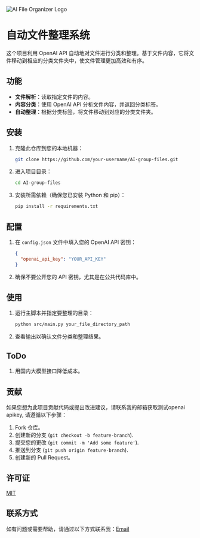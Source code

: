 ![AI File Organizer Logo](https://libinpg.github.io/logo.png)

# 自动文件整理系统

这个项目利用 OpenAI API 自动地对文件进行分类和整理。基于文件内容，它将文件移动到相应的分类文件夹中，使文件管理更加高效和有序。

## 功能

- **文件解析**：读取指定文件的内容。
- **内容分类**：使用 OpenAI API 分析文件内容，并返回分类标签。
- **自动整理**：根据分类标签，将文件移动到对应的分类文件夹。

## 安装

1. 克隆此仓库到您的本地机器：
   ```bash
   git clone https://github.com/your-username/AI-group-files.git

2. 进入项目目录：
   ```bash
   cd AI-group-files
   ```
3. 安装所需依赖（确保您已安装 Python 和 pip）：
   ```bash
   pip install -r requirements.txt
   ```

## 配置

1. 在 `config.json` 文件中填入您的 OpenAI API 密钥：
   ```json
   {
     "openai_api_key": "YOUR_API_KEY"
   }
   ```
2. 确保不要公开您的 API 密钥，尤其是在公共代码库中。

## 使用

1. 运行主脚本并指定要整理的目录：
   ```bash
   python src/main.py your_file_directory_path
   ```
2. 查看输出以确认文件分类和整理结果。

## ToDo

1. 用国内大模型接口降低成本。

## 贡献

如果您想为此项目贡献代码或提出改进建议，请联系我的邮箱获取测试openai apikey, 请遵循以下步骤：

1. Fork 仓库。
2. 创建新的分支 (`git checkout -b feature-branch`).
3. 提交您的更改 (`git commit -m 'Add some feature'`).
4. 推送到分支 (`git push origin feature-branch`).
5. 创建新的 Pull Request。

## 许可证

[MIT](https://choosealicense.com/licenses/mit/)

## 联系方式

如有问题或需要帮助，请通过以下方式联系我：[Email](mailto:1790572759@qq.com)
